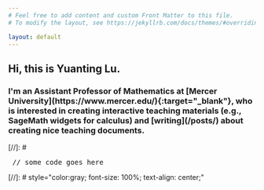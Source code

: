 ```yaml
---
# Feel free to add content and custom Front Matter to this file.
# To modify the layout, see https://jekyllrb.com/docs/themes/#overriding-theme-defaults

layout: default
---
```


<div class="wrapper">
<div class="home-page-left">

</div>
<div class="home-page-right">
<h2>Hi, this is Yuanting Lu.</h2>
<h3> I'm an Assistant Professor of Mathematics at [Mercer University](https://www.mercer.edu/){:target="_blank"}, who is interested in creating interactive teaching materials (e.g., SageMath widgets for calculus) and [writing](/posts/) about creating nice teaching documents.</h3>
</div>
</div>

[//]: # <pre> // some code goes here </pre>
[//]: # style="color:gray; font-size: 100%; text-align: center;"
